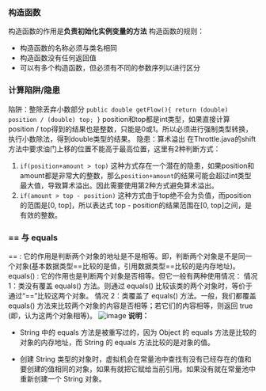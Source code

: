 ### 构造函数
构造函数的作用是**负责初始化实例变量的方法**
构造函数的规则：

- 构造函数的名称必须与类名相同
- 构造函数没有任何返回值
- 可以有多个构造函数，但必须有不同的参数序列以进行区分

### 计算陷阱/隐患
陷阱：整除丢弃小数部分
`
public double getFlow(){
        return (double) position / (double) top;
}
`
position和top都是int类型，如果直接计算 position / top得到的结果也是整数，只能是0或1。所以必须进行强制类型转换，执行小数除法，得到double类型的结果。
隐患：算术溢出
在Throttle.java的shift方法中要求油门上移的位置不能高于最高位置，这里有2种判断方式：

1. `if(position+amount > top)`
这种方式存在一个潜在的隐患，如果position和amount都是非常大的整数，那么`position+amount`的结果可能会超过int类型最大值，导致算术溢出。因此需要使用第2种方式避免算术溢出。
2. `if(amount > top - position)`
这种方式由于top绝不会为负值，而position的范围是[0, top]，所以表达式 top - position的结果范围在[0, top]之间，是有效的整数。

###  == 与 equals
== : 它的作用是判断两个对象的地址是不是相等。即，判断两个对象是不是同一个对象(基本数据类型==比较的是值，引用数据类型==比较的是内存地址)。
equals() : 它的作用也是判断两个对象是否相等。但它一般有两种使用情况：
情况 1：类没有覆盖 equals() 方法。则通过 equals() 比较该类的两个对象时，等价于通过“==”比较这两个对象。
情况 2：类覆盖了 equals() 方法。一般，我们都覆盖 equals() 方法来比较两个对象的内容是否相等；若它们的内容相等，则返回 true (即，认为这两个对象相等)。
![image](https://user-images.githubusercontent.com/63955737/117604245-78c7e680-b187-11eb-9a14-7699c87750c5.png)
**说明：**

-  String 中的 equals 方法是被重写过的，因为 Object 的 equals 方法是比较的对象的内存地址，而 String 的 equals 方法比较的是对象的值。

- 创建 String 类型的对象时，虚拟机会在常量池中查找有没有已经存在的值和要创建的值相同的对象，如果有就把它赋给当前引用。如果没有就在常量池中重新创建一个 String 对象。